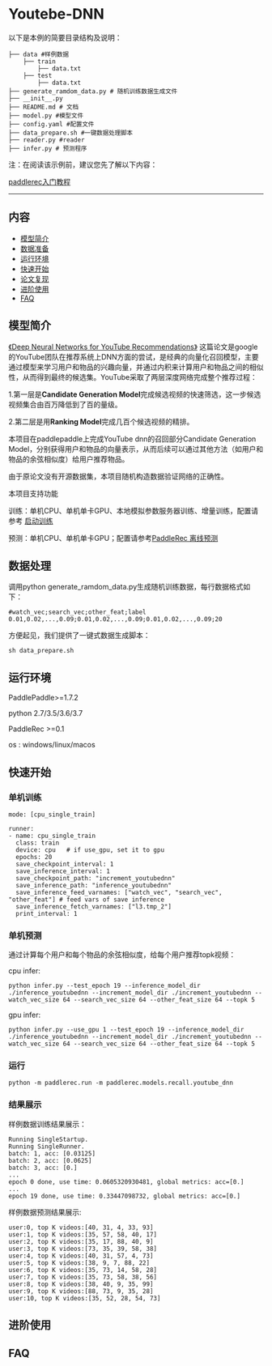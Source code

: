 # Youtebe-DNN

以下是本例的简要目录结构及说明： 

```
├── data #样例数据
	├── train
		├── data.txt
    ├── test
		├── data.txt
├── generate_ramdom_data.py # 随机训练数据生成文件
├── __init__.py
├── README.md # 文档
├── model.py #模型文件
├── config.yaml #配置文件
├── data_prepare.sh #一键数据处理脚本
├── reader.py #reader
├── infer.py # 预测程序
```

注：在阅读该示例前，建议您先了解以下内容：

[paddlerec入门教程](https://github.com/PaddlePaddle/PaddleRec/blob/master/README.md)


---
## 内容

- [模型简介](#模型简介)
- [数据准备](#数据准备)
- [运行环境](#运行环境)
- [快速开始](#快速开始)
- [论文复现](#论文复现)
- [进阶使用](#进阶使用)
- [FAQ](#FAQ)

## 模型简介
[《Deep Neural Networks for YouTube Recommendations》](https://link.zhihu.com/?target=https%3A//static.googleusercontent.com/media/research.google.com/zh-CN//pubs/archive/45530.pdf) 这篇论文是google的YouTube团队在推荐系统上DNN方面的尝试，是经典的向量化召回模型，主要通过模型来学习用户和物品的兴趣向量，并通过内积来计算用户和物品之间的相似性，从而得到最终的候选集。YouTube采取了两层深度网络完成整个推荐过程：

1.第一层是**Candidate Generation Model**完成候选视频的快速筛选，这一步候选视频集合由百万降低到了百的量级。

2.第二层是用**Ranking Model**完成几百个候选视频的精排。

本项目在paddlepaddle上完成YouTube dnn的召回部分Candidate Generation Model，分别获得用户和物品的向量表示，从而后续可以通过其他方法（如用户和物品的余弦相似度）给用户推荐物品。

由于原论文没有开源数据集，本项目随机构造数据验证网络的正确性。

本项目支持功能

训练：单机CPU、单机单卡GPU、本地模拟参数服务器训练、增量训练，配置请参考 [启动训练](https://github.com/PaddlePaddle/PaddleRec/blob/master/doc/train.md)   

预测：单机CPU、单机单卡GPU；配置请参考[PaddleRec 离线预测](https://github.com/PaddlePaddle/PaddleRec/blob/master/doc/predict.md) 

## 数据处理
调用python generate_ramdom_data.py生成随机训练数据，每行数据格式如下：
```
#watch_vec;search_vec;other_feat;label
0.01,0.02,...,0.09;0.01,0.02,...,0.09;0.01,0.02,...,0.09;20
```
方便起见，我们提供了一键式数据生成脚本：
```
sh data_prepare.sh
```

## 运行环境

PaddlePaddle>=1.7.2 

python 2.7/3.5/3.6/3.7

PaddleRec >=0.1

os : windows/linux/macos

## 快速开始

### 单机训练

```
mode: [cpu_single_train]

runner:
- name: cpu_single_train
  class: train
  device: cpu   # if use_gpu, set it to gpu
  epochs: 20
  save_checkpoint_interval: 1
  save_inference_interval: 1
  save_checkpoint_path: "increment_youtubednn"
  save_inference_path: "inference_youtubednn"
  save_inference_feed_varnames: ["watch_vec", "search_vec", "other_feat"] # feed vars of save inference
  save_inference_fetch_varnames: ["l3.tmp_2"]
  print_interval: 1
```

### 单机预测
通过计算每个用户和每个物品的余弦相似度，给每个用户推荐topk视频：

cpu infer:
```
python infer.py --test_epoch 19 --inference_model_dir ./inference_youtubednn --increment_model_dir ./increment_youtubednn --watch_vec_size 64 --search_vec_size 64 --other_feat_size 64 --topk 5
```

gpu infer:
```
python infer.py --use_gpu 1 --test_epoch 19 --inference_model_dir ./inference_youtubednn --increment_model_dir ./increment_youtubednn --watch_vec_size 64 --search_vec_size 64 --other_feat_size 64 --topk 5
```
### 运行
```
python -m paddlerec.run -m paddlerec.models.recall.youtube_dnn
```

### 结果展示

样例数据训练结果展示：

```
Running SingleStartup.
Running SingleRunner.
batch: 1, acc: [0.03125]
batch: 2, acc: [0.0625]
batch: 3, acc: [0.]
...
epoch 0 done, use time: 0.0605320930481, global metrics: acc=[0.]
...
epoch 19 done, use time: 0.33447098732, global metrics: acc=[0.]
```

样例数据预测结果展示:
```
user:0, top K videos:[40, 31, 4, 33, 93]
user:1, top K videos:[35, 57, 58, 40, 17]
user:2, top K videos:[35, 17, 88, 40, 9]
user:3, top K videos:[73, 35, 39, 58, 38]
user:4, top K videos:[40, 31, 57, 4, 73]
user:5, top K videos:[38, 9, 7, 88, 22]
user:6, top K videos:[35, 73, 14, 58, 28]
user:7, top K videos:[35, 73, 58, 38, 56]
user:8, top K videos:[38, 40, 9, 35, 99]
user:9, top K videos:[88, 73, 9, 35, 28]
user:10, top K videos:[35, 52, 28, 54, 73]
```

## 进阶使用

## FAQ
